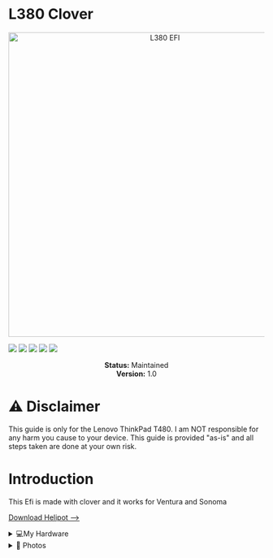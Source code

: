 # L380 Clover
<p align="center">
  <img src="https://github.com/user-attachments/assets/ed0a3865-b22c-4789-9b06-f363a8ef57e9" alt="L380 EFI" width="600"/>
</p>

<!-- Badges -->
<p>
  <img src="https://img.shields.io/badge/macOS-Big%20Sur-red" />
  <img src="https://img.shields.io/badge/macOS-Monterey-pink" />
  <img src="https://img.shields.io/badge/macOS-Ventura-orange" />
  <img src="https://img.shields.io/badge/macOS-Sonoma-green" />
  <img src="https://img.shields.io/badge/license-MIT-purple" />
</p>

<p align="center">
  <strong>Status:</strong> Maintained<br>
  <strong>Version:</strong> 1.0
</p>

# ⚠️ Disclaimer
This guide is only for the Lenovo ThinkPad T480. I am NOT responsible for any harm you cause to your device. This guide is provided "as-is" and all steps taken are done at your own risk.

# Introduction
This Efi is made with clover and it works for Ventura and Sonoma

[Download Helipot -->](https://github.com/OpenIntelWireless/HeliPort/releases/download/v1.5.0/HeliPort.dmg)
<details>
  <summary>💻My Hardware</summary>
  
| Category    | Component                             |
|-------------|---------------------------------------|
| CPU         | Intel Core i5-8350U                   |
| GPU         | Intel UHD Graphics 620                |
| SSD         | Intel 256GB M.2 SSD                   |
| Memory      | 16GB DDR4 2400Mhz                     |
| Camera      | 720p Camera                           |
| WiFi & BT   | Intel 18265 Wifi (Helipot)            |

</details>

<details>
  <summary>📸 Photos</summary>
  

![P7010069](https://github.com/user-attachments/assets/5e346b60-59d2-4c5d-bf8d-dd354759a186)

# Installation

<details>
  <summary>Click to expand</summary>

  ## Your heading inside the dropdown

  This is the content that will be hidden until you click the dropdown.

  - You can add lists
  - Images
  - Code blocks

  ```bash
  echo "You can also add code blocks"




